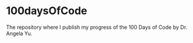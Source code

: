 # 100daysOfCode
The repository where I publish my progress of the 100 Days of Code by Dr. Angela Yu.
